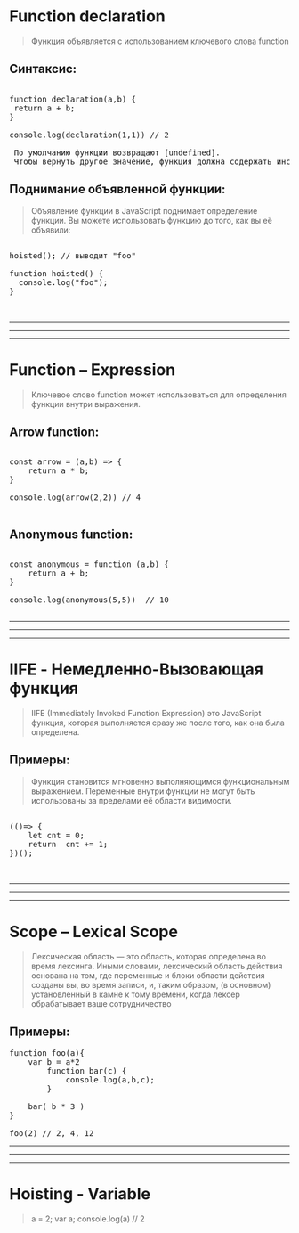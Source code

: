 # Function declaration

> Функция объявляется с использованием ключевого слова function

## Синтаксис:

<pre>

function declaration(a,b) {
 return a + b;
}

console.log(declaration(1,1)) // 2

 По умолчанию функции возвращают [undefined]. 
 Чтобы вернуть другое значение, функция должна содержать инструкцию [return], которая указывает, какое значение возвращать.
</pre>

## Поднимание объявленной функции:

> Объявление функции в JavaScript поднимает определение функции.
> Вы можете использовать функцию до того, как вы её объявили:

<pre>

hoisted(); // выводит "foo"

function hoisted() {
  console.log("foo");
}


</pre>

---

---

---

# Function – Expression

> Ключевое слово function может использоваться для определения функции внутри выражения.

## Arrow function:

<pre>

const arrow = (a,b) => {
    return a * b;
}

console.log(arrow(2,2)) // 4

</pre>

## Anonymous function:

<pre>

const anonymous = function (a,b) {
    return a + b;
}

console.log(anonymous(5,5))  // 10

</pre>

---

---

---

# IIFE - Немедленно-Вызовающая функция

> IIFE (Immediately Invoked Function Expression) это JavaScript функция, которая выполняется сразу же после того, как она была определена.

## Примеры:

> Функция становится мгновенно выполняющимся функциональным выражением. Переменные внутри функции не могут быть использованы за пределами её области видимости.

<pre>

(()=> {
    let cnt = 0;
    return  cnt += 1;
})();
 

</pre>

---

---

---

# Scope – Lexical Scope

> Лексическая область — это область, которая определена
> во время лексинга. Иными словами, лексический
> область действия основана на том, где переменные
> и блоки области действия созданы
> вы, во время записи, и, таким образом,
> (в основном) установленный в камне к тому времени, когда лексер
> обрабатывает ваше сотрудничество

## Примеры:
<pre>
function foo(a){
    var b = a*2
        function bar(c) {
            console.log(a,b,c);
        }
    
    bar( b * 3 )
}

foo(2) // 2, 4, 12
</pre>

----
----
----

# Hoisting  - Variable

> a = 2;
> var a;
>console.log(a) // 2 
